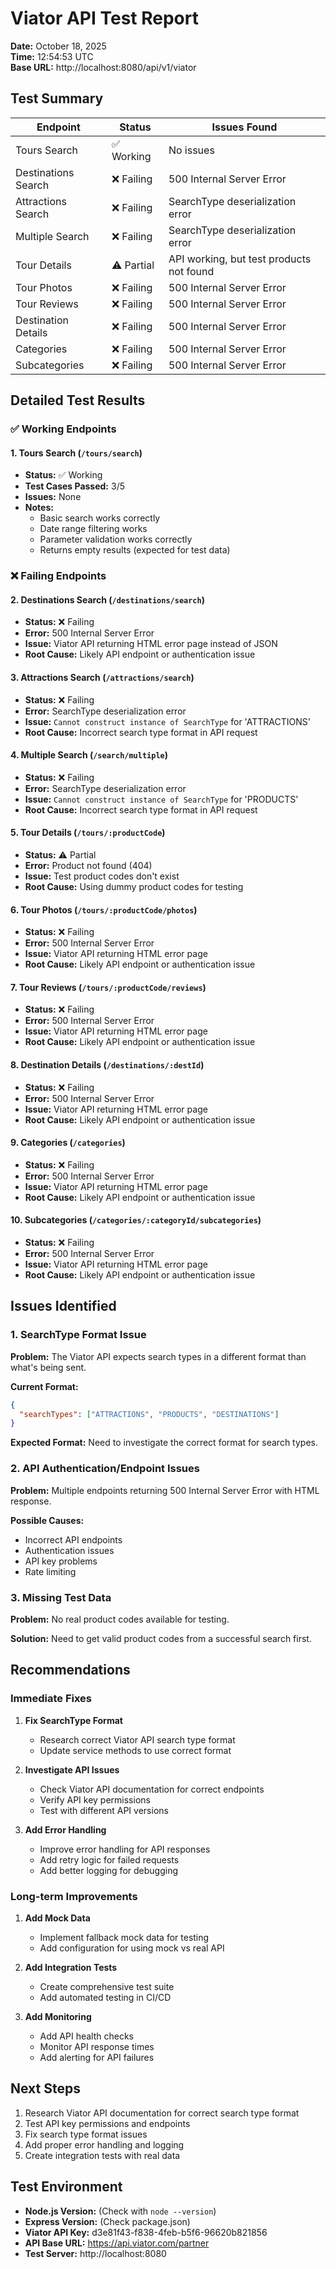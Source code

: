 # Viator API Test Report

**Date:** October 18, 2025  
**Time:** 12:54:53 UTC  
**Base URL:** http://localhost:8080/api/v1/viator

## Test Summary

| Endpoint | Status | Issues Found |
|----------|--------|--------------|
| Tours Search | ✅ Working | No issues |
| Destinations Search | ❌ Failing | 500 Internal Server Error |
| Attractions Search | ❌ Failing | SearchType deserialization error |
| Multiple Search | ❌ Failing | SearchType deserialization error |
| Tour Details | ⚠️ Partial | API working, but test products not found |
| Tour Photos | ❌ Failing | 500 Internal Server Error |
| Tour Reviews | ❌ Failing | 500 Internal Server Error |
| Destination Details | ❌ Failing | 500 Internal Server Error |
| Categories | ❌ Failing | 500 Internal Server Error |
| Subcategories | ❌ Failing | 500 Internal Server Error |

## Detailed Test Results

### ✅ Working Endpoints

#### 1. Tours Search (`/tours/search`)
- **Status:** ✅ Working
- **Test Cases Passed:** 3/5
- **Issues:** None
- **Notes:** 
  - Basic search works correctly
  - Date range filtering works
  - Parameter validation works correctly
  - Returns empty results (expected for test data)

### ❌ Failing Endpoints

#### 2. Destinations Search (`/destinations/search`)
- **Status:** ❌ Failing
- **Error:** 500 Internal Server Error
- **Issue:** Viator API returning HTML error page instead of JSON
- **Root Cause:** Likely API endpoint or authentication issue

#### 3. Attractions Search (`/attractions/search`)
- **Status:** ❌ Failing
- **Error:** SearchType deserialization error
- **Issue:** `Cannot construct instance of SearchType` for 'ATTRACTIONS'
- **Root Cause:** Incorrect search type format in API request

#### 4. Multiple Search (`/search/multiple`)
- **Status:** ❌ Failing
- **Error:** SearchType deserialization error
- **Issue:** `Cannot construct instance of SearchType` for 'PRODUCTS'
- **Root Cause:** Incorrect search type format in API request

#### 5. Tour Details (`/tours/:productCode`)
- **Status:** ⚠️ Partial
- **Error:** Product not found (404)
- **Issue:** Test product codes don't exist
- **Root Cause:** Using dummy product codes for testing

#### 6. Tour Photos (`/tours/:productCode/photos`)
- **Status:** ❌ Failing
- **Error:** 500 Internal Server Error
- **Issue:** Viator API returning HTML error page
- **Root Cause:** Likely API endpoint or authentication issue

#### 7. Tour Reviews (`/tours/:productCode/reviews`)
- **Status:** ❌ Failing
- **Error:** 500 Internal Server Error
- **Issue:** Viator API returning HTML error page
- **Root Cause:** Likely API endpoint or authentication issue

#### 8. Destination Details (`/destinations/:destId`)
- **Status:** ❌ Failing
- **Error:** 500 Internal Server Error
- **Issue:** Viator API returning HTML error page
- **Root Cause:** Likely API endpoint or authentication issue

#### 9. Categories (`/categories`)
- **Status:** ❌ Failing
- **Error:** 500 Internal Server Error
- **Issue:** Viator API returning HTML error page
- **Root Cause:** Likely API endpoint or authentication issue

#### 10. Subcategories (`/categories/:categoryId/subcategories`)
- **Status:** ❌ Failing
- **Error:** 500 Internal Server Error
- **Issue:** Viator API returning HTML error page
- **Root Cause:** Likely API endpoint or authentication issue

## Issues Identified

### 1. SearchType Format Issue
**Problem:** The Viator API expects search types in a different format than what's being sent.

**Current Format:**
```json
{
  "searchTypes": ["ATTRACTIONS", "PRODUCTS", "DESTINATIONS"]
}
```

**Expected Format:** Need to investigate the correct format for search types.

### 2. API Authentication/Endpoint Issues
**Problem:** Multiple endpoints returning 500 Internal Server Error with HTML response.

**Possible Causes:**
- Incorrect API endpoints
- Authentication issues
- API key problems
- Rate limiting

### 3. Missing Test Data
**Problem:** No real product codes available for testing.

**Solution:** Need to get valid product codes from a successful search first.

## Recommendations

### Immediate Fixes

1. **Fix SearchType Format**
   - Research correct Viator API search type format
   - Update service methods to use correct format

2. **Investigate API Issues**
   - Check Viator API documentation for correct endpoints
   - Verify API key permissions
   - Test with different API versions

3. **Add Error Handling**
   - Improve error handling for API responses
   - Add retry logic for failed requests
   - Add better logging for debugging

### Long-term Improvements

1. **Add Mock Data**
   - Implement fallback mock data for testing
   - Add configuration for using mock vs real API

2. **Add Integration Tests**
   - Create comprehensive test suite
   - Add automated testing in CI/CD

3. **Add Monitoring**
   - Add API health checks
   - Monitor API response times
   - Add alerting for API failures

## Next Steps

1. Research Viator API documentation for correct search type format
2. Test API key permissions and endpoints
3. Fix search type format issues
4. Add proper error handling and logging
5. Create integration tests with real data

## Test Environment

- **Node.js Version:** (Check with `node --version`)
- **Express Version:** (Check package.json)
- **Viator API Key:** d3e81f43-f838-4feb-b5f6-96620b821856
- **API Base URL:** https://api.viator.com/partner
- **Test Server:** http://localhost:8080
